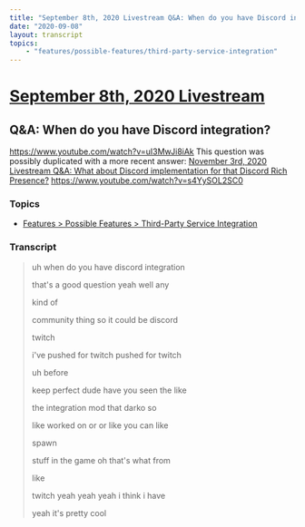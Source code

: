 ```yaml
---
title: "September 8th, 2020 Livestream Q&A: When do you have Discord integration?"
date: "2020-09-08"
layout: transcript
topics:
    - "features/possible-features/third-party-service-integration"
---
```

# [September 8th, 2020 Livestream](../2020-09-08.md)
## Q&A: When do you have Discord integration?
https://www.youtube.com/watch?v=uI3MwJi8iAk
This question was possibly duplicated with a more recent answer: [November 3rd, 2020 Livestream Q&A: What about Discord implementation for that Discord Rich Presence?](./yt-s4YySOL2SC0.md) https://www.youtube.com/watch?v=s4YySOL2SC0


### Topics
* [Features > Possible Features > Third-Party Service Integration](../topics/features/possible-features/third-party-service-integration.md)

### Transcript

> uh when do you have discord integration
>
> that's a good question yeah well any
>
> kind of
>
> community thing so it could be discord
>
> twitch
>
> i've pushed for twitch pushed for twitch
>
> uh before
>
> keep perfect dude have you seen the like
>
> the integration mod that darko so
>
> like worked on or or like you can like
>
> spawn
>
> stuff in the game oh that's what from
>
> like
>
> twitch yeah yeah yeah i think i have
>
> yeah it's pretty cool
